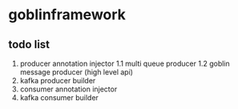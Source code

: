 # goblinframework

## todo list
1. producer annotation injector
  1.1 multi queue producer
  1.2 goblin message producer (high level api)
2. kafka producer builder
3. consumer annotation injector
4. kafka consumer builder